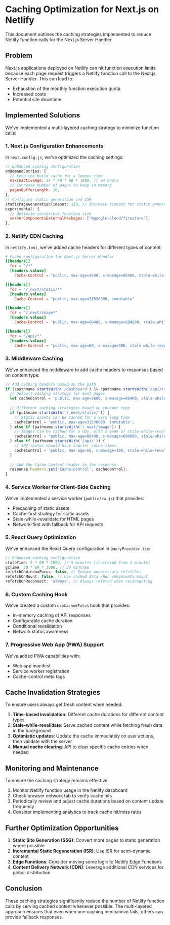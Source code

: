 # Caching Optimization for Next.js on Netlify

This document outlines the caching strategies implemented to reduce Netlify function calls for the Next.js Server Handler.

## Problem

Next.js applications deployed on Netlify can hit function execution limits because each page request triggers a Netlify function call to the Next.js Server Handler. This can lead to:

- Exhaustion of the monthly function execution quota
- Increased costs
- Potential site downtime

## Implemented Solutions

We've implemented a multi-layered caching strategy to minimize function calls:

### 1. Next.js Configuration Enhancements

In `next.config.js`, we've optimized the caching settings:

```js
// Enhanced caching configuration
onDemandEntries: {
  // Keep the build cache for a longer time
  maxInactiveAge: 24 * 60 * 60 * 1000, // 24 hours
  // Increase number of pages to keep in memory
  pagesBufferLength: 10,
},
// Configure static generation and ISR
staticPageGenerationTimeout: 120, // Increase timeout for static generation (in seconds)
experimental: {
  // Optimize serverless function size
  serverComponentsExternalPackages: ['@google-cloud/firestore'],
},
```

### 2. Netlify CDN Caching

In `netlify.toml`, we've added cache headers for different types of content:

```toml
# Cache configuration for Next.js Server Handler
[[headers]]
  for = "/*"
  [headers.values]
    Cache-Control = "public, max-age=3600, s-maxage=86400, stale-while-revalidate=604800"

[[headers]]
  for = "/_next/static/*"
  [headers.values]
    Cache-Control = "public, max-age=31536000, immutable"

[[headers]]
  for = "/_next/image*"
  [headers.values]
    Cache-Control = "public, max-age=86400, s-maxage=604800, stale-while-revalidate=31536000"

[[headers]]
  for = "/api/*"
  [headers.values]
    Cache-Control = "public, max-age=60, s-maxage=300, stale-while-revalidate=3600"
```

### 3. Middleware Caching

We've enhanced the middleware to add cache headers to responses based on content type:

```typescript
// Add caching headers based on the path
if (!pathname.startsWith('/dashboard') && !pathname.startsWith('/api/trails')) {
  // Default caching strategy for most pages
  let cacheControl = 'public, max-age=3600, s-maxage=86400, stale-while-revalidate=604800';
  
  // Different caching strategies based on content type
  if (pathname.startsWith('/_next/static/')) {
    // Static assets can be cached for a very long time
    cacheControl = 'public, max-age=31536000, immutable';
  } else if (pathname.startsWith('/_next/image')) {
    // Images can be cached for a day, with a week of stale-while-revalidate
    cacheControl = 'public, max-age=86400, s-maxage=604800, stale-while-revalidate=31536000';
  } else if (pathname.startsWith('/api/')) {
    // API routes should have shorter cache times
    cacheControl = 'public, max-age=60, s-maxage=300, stale-while-revalidate=3600';
  }
  
  // Add the Cache-Control header to the response
  response.headers.set('Cache-Control', cacheControl);
}
```

### 4. Service Worker for Client-Side Caching

We've implemented a service worker (`public/sw.js`) that provides:

- Precaching of static assets
- Cache-first strategy for static assets
- Stale-while-revalidate for HTML pages
- Network-first with fallback for API requests

### 5. React Query Optimization

We've enhanced the React Query configuration in `QueryProvider.tsx`:

```typescript
// Enhanced caching configuration
staleTime: 5 * 60 * 1000, // 5 minutes (increased from 1 minute)
gcTime: 30 * 60 * 1000, // 30 minutes
refetchOnWindowFocus: false, // Reduce unnecessary refetches
refetchOnMount: false, // Use cached data when components mount
refetchOnReconnect: 'always', // Always refetch when reconnecting
```

### 6. Custom Caching Hook

We've created a custom `useCachedFetch` hook that provides:

- In-memory caching of API responses
- Configurable cache duration
- Conditional revalidation
- Network status awareness

### 7. Progressive Web App (PWA) Support

We've added PWA capabilities with:

- Web app manifest
- Service worker registration
- Cache-control meta tags

## Cache Invalidation Strategies

To ensure users always get fresh content when needed:

1. **Time-based invalidation**: Different cache durations for different content types
2. **Stale-while-revalidate**: Serve cached content while fetching fresh data in the background
3. **Optimistic updates**: Update the cache immediately on user actions, then validate with the server
4. **Manual cache clearing**: API to clear specific cache entries when needed

## Monitoring and Maintenance

To ensure the caching strategy remains effective:

1. Monitor Netlify function usage in the Netlify dashboard
2. Check browser network tab to verify cache hits
3. Periodically review and adjust cache durations based on content update frequency
4. Consider implementing analytics to track cache hit/miss rates

## Further Optimization Opportunities

1. **Static Site Generation (SSG)**: Convert more pages to static generation where possible
2. **Incremental Static Regeneration (ISR)**: Use ISR for semi-dynamic content
3. **Edge Functions**: Consider moving some logic to Netlify Edge Functions
4. **Content Delivery Network (CDN)**: Leverage additional CDN services for global distribution

## Conclusion

These caching strategies significantly reduce the number of Netlify function calls by serving cached content whenever possible. The multi-layered approach ensures that even when one caching mechanism fails, others can provide fallback responses.
